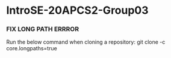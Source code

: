 # IntroSE-20APCS2-Group03

### FIX LONG PATH ERRROR
Run the below command when cloning a repository:
git clone -c core.longpaths=true <repo-url>
